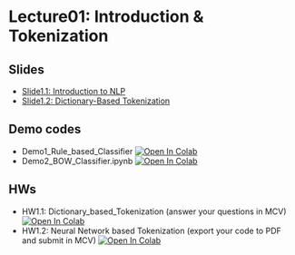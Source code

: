 # Lecture01: Introduction & Tokenization

## Slides

* [Slide1.1: Introduction to NLP](L1.1_Intro_2024.pdf)
* [Slide1.2: Dictionary-Based Tokenization](L1.2_Tokenization_2024.pdf)

## Demo codes

* Demo1_Rule_based_Classifier  [![Open In Colab](https://raw.githubusercontent.com/ekapolc/NLP_2025/main/codes/colab-badge.svg)](https://colab.research.google.com/github/ekapolc/NLP_2025/blob/main/codes/L01_Intro&Tokenization/Demo1_1_Rule_based_Classifier.ipynb)
* Demo2_BOW_Classifier.ipynb  [![Open In Colab](https://raw.githubusercontent.com/ekapolc/NLP_2025/main/codes/colab-badge.svg)](https://colab.research.google.com/github/ekapolc/NLP_2025/blob/main/codes/L01_Intro&Tokenization/Demo1_2_BOW_Classifier.ipynb)

## HWs

* HW1.1: Dictionary_based_Tokenization (answer your questions in MCV)  [![Open In Colab](https://raw.githubusercontent.com/ekapolc/NLP_2025/main/codes/colab-badge.svg)](https://colab.research.google.com/github/ekapolc/NLP_2025/blob/main/codes/L01_Intro&Tokenization/HW1_1_Dictionary_based_Tokenization_to_Student_2024.ipynb)
* HW1.2: Neural Network based Tokenization (export your code to PDF and submit in MCV) [![Open In Colab](https://raw.githubusercontent.com/ekapolc/NLP_2025/main/codes/colab-badge.svg)](https://colab.research.google.com/github/ekapolc/NLP_2025/blob/main/codes/L01_Intro%26Tokenization/HW1_2_Neural_Network_Tokenization_to_Student_2024.ipynb)
